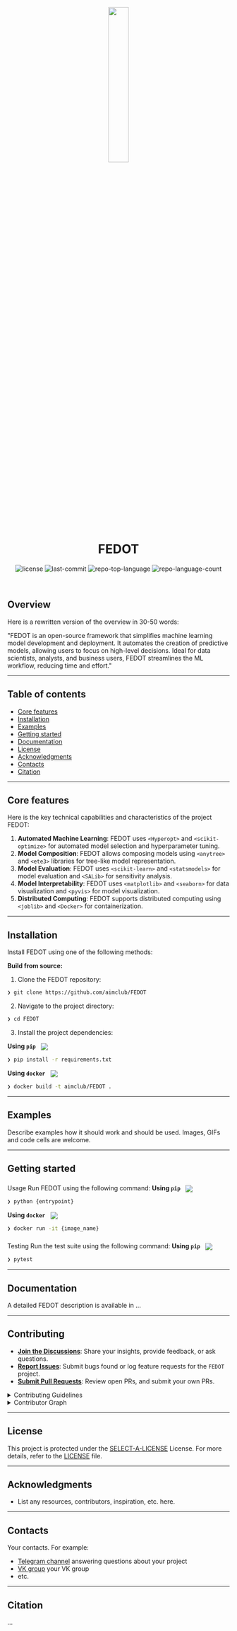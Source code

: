 <p align="center">
    <img src="" align="center" width="30%">
</p>
<p align="center"><h1 align="center">FEDOT</h1></p>
<p align="center">
	<img src="https://img.shields.io/github/license/aimclub/FEDOT?style=BadgeStyleOptions.DEFAULT&logo=opensourceinitiative&logoColor=white&color=blue" alt="license">
	<img src="https://img.shields.io/github/last-commit/aimclub/FEDOT?style=BadgeStyleOptions.DEFAULT&logo=git&logoColor=white&color=blue" alt="last-commit">
	<img src="https://img.shields.io/github/languages/top/aimclub/FEDOT?style=BadgeStyleOptions.DEFAULT&color=blue" alt="repo-top-language">
	<img src="https://img.shields.io/github/languages/count/aimclub/FEDOT?style=BadgeStyleOptions.DEFAULT&color=blue" alt="repo-language-count">
</p>
<p align="center"><!-- default option, no dependency badges. -->
</p>
<p align="center">
	<!-- default option, no dependency badges. -->
</p>
<br>

## Overview

Here is a rewritten version of the overview in 30-50 words:

"FEDOT is an open-source framework that simplifies machine learning model development and deployment. It automates the creation of predictive models, allowing users to focus on high-level decisions. Ideal for data scientists, analysts, and business users, FEDOT streamlines the ML workflow, reducing time and effort."

---


## Table of contents

- [Core features](#core-features)
- [Installation](#installation)
- [Examples](#examples)
- [Getting started](#getting-started)
- [Documentation](#documentation)
- [License](#license)
- [Acknowledgments](#acknowledgments)
- [Contacts](#contacts)
- [Citation](#citation)

---

## Core features

Here is the key technical capabilities and characteristics of the project FEDOT:

1. **Automated Machine Learning**: FEDOT uses `<Hyperopt>` and `<scikit-optimize>` for automated model selection and hyperparameter tuning.
2. **Model Composition**: FEDOT allows composing models using `<anytree>` and `<ete3>` libraries for tree-like model representation.
3. **Model Evaluation**: FEDOT uses `<scikit-learn>` and `<statsmodels>` for model evaluation and `<SALib>` for sensitivity analysis.
4. **Model Interpretability**: FEDOT uses `<matplotlib>` and `<seaborn>` for data visualization and `<pyvis>` for model visualization.
5. **Distributed Computing**: FEDOT supports distributed computing using `<joblib>` and `<Docker>` for containerization.

---


## Installation

Install FEDOT using one of the following methods:

**Build from source:**

1. Clone the FEDOT repository:
```sh
❯ git clone https://github.com/aimclub/FEDOT
```

2. Navigate to the project directory:
```sh
❯ cd FEDOT
```

3. Install the project dependencies:


**Using `pip`** &nbsp; [<img align="center" src="https://img.shields.io/badge/Pip-3776AB.svg?style={badge_style}&logo=pypi&logoColor=white" />](https://pypi.org/project/pip/)

```sh
❯ pip install -r requirements.txt
```


**Using `docker`** &nbsp; [<img align="center" src="https://img.shields.io/badge/Docker-2CA5E0.svg?style={badge_style}&logo=docker&logoColor=white" />](https://www.docker.com/)

```sh
❯ docker build -t aimclub/FEDOT .
```




---

## Examples

Describe examples how it should work and should be used. Images, GIFs and code cells are welcome.

---

## Getting started

###
 Usage
Run FEDOT using the following command:
**Using `pip`** &nbsp; [<img align="center" src="https://img.shields.io/badge/Pip-3776AB.svg?style={badge_style}&logo=pypi&logoColor=white" />](https://pypi.org/project/pip/)

```sh
❯ python {entrypoint}
```


**Using `docker`** &nbsp; [<img align="center" src="https://img.shields.io/badge/Docker-2CA5E0.svg?style={badge_style}&logo=docker&logoColor=white" />](https://www.docker.com/)

```sh
❯ docker run -it {image_name}
```


###
 Testing
Run the test suite using the following command:
**Using `pip`** &nbsp; [<img align="center" src="https://img.shields.io/badge/Pip-3776AB.svg?style={badge_style}&logo=pypi&logoColor=white" />](https://pypi.org/project/pip/)

```sh
❯ pytest
```


---
## Documentation

A detailed FEDOT description is available in ...

---

## Contributing

- **[Join the Discussions](https://github.com/aimclub/FEDOT/discussions)**: Share your insights, provide feedback, or ask questions.
- **[Report Issues](https://github.com/aimclub/FEDOT/issues)**: Submit bugs found or log feature requests for the `FEDOT` project.
- **[Submit Pull Requests](https://github.com/aimclub/FEDOT/blob/main/CONTRIBUTING.md)**: Review open PRs, and submit your own PRs.

<details closed>
<summary>Contributing Guidelines</summary>

1. **Fork the Repository**: start by forking the project repository to your github account.
2. **Clone Locally**: clone the forked repository to your local machine using a git client.
   ```sh
   git clone https://github.com/aimclub/FEDOT
   ```
3. **Create a New Branch**: always work on a new branch, giving it a descriptive name.
   ```sh
   git checkout -b new-feature-x
   ```
4. **Make Your Changes**: develop and test your changes locally.
5. **Commit Your Changes**: commit with a clear message describing your updates.
   ```sh
   git commit -m 'Implemented new feature x.'
   ```
6. **Push to github**: push the changes to your forked repository.
   ```sh
   git push origin new-feature-x
   ```
7. **Submit a Pull Request**: create a PR against the original project repository. Clearly describe the changes and their motivations.
8. **Review**: once your PR is reviewed and approved, it will be merged into the main branch. Congratulations on your contribution!
</details>

<details closed>
<summary>Contributor Graph</summary>
<br>
<p align="left">
   <a href="https://github.com{/aimclub/FEDOT/}graphs/contributors">
      <img src="https://contrib.rocks/image?repo=aimclub/FEDOT">
   </a>
</p>
</details>

---

## License

This project is protected under the [SELECT-A-LICENSE](https://choosealicense.com/licenses) License. For more details, refer to the [LICENSE](https://choosealicense.com/licenses/) file.

---

## Acknowledgments

- List any resources, contributors, inspiration, etc. here.

---

## Contacts

Your contacts. For example:

- [Telegram channel](https://t.me/) answering questions about your project
- [VK group](<https://vk.com/>) your VK group
- etc.

---

## Citation

...

